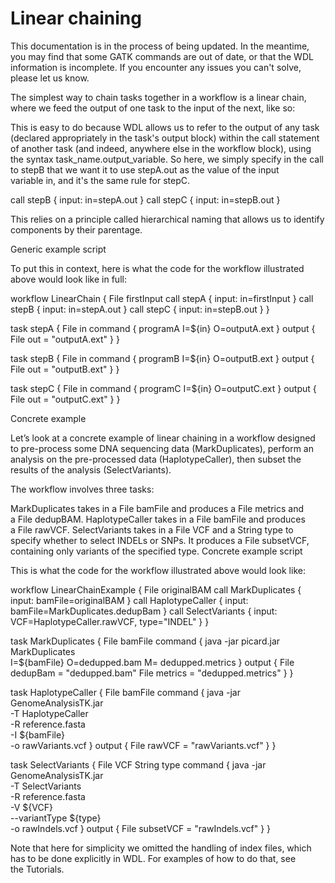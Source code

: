 # Linear chaining
This documentation is in the process of being updated. In the meantime, you may find that some GATK commands are out of date, or that the WDL information is incomplete. If you encounter any issues you can't solve, please let us know.

The simplest way to chain tasks together in a workflow is a linear chain, where we feed the output of one task to the input of the next, like so:

This is easy to do because WDL allows us to refer to the output of any task (declared appropriately in the task's output block) within the call statement of another task (and indeed, anywhere else in the workflow block), using the syntax task_name.output_variable. So here, we simply specify in the call to stepB that we want it to use stepA.out as the value of the input variable in, and it's the same rule for stepC.

  call stepB { input: in=stepA.out }
  call stepC { input: in=stepB.out }


This relies on a principle called hierarchical naming that allows us to identify components by their parentage.

Generic example script

To put this in context, here is what the code for the workflow illustrated above would look like in full:

workflow LinearChain {
  File firstInput
  call stepA { input: in=firstInput }
  call stepB { input: in=stepA.out }
  call stepC { input: in=stepB.out }
}

task stepA {
  File in
  command { programA I=${in} O=outputA.ext }
  output { File out = "outputA.ext" }
}

task stepB {
  File in
  command { programB I=${in} O=outputB.ext }
  output { File out = "outputB.ext" }
}

task stepC {
  File in
  command { programC I=${in} O=outputC.ext }
  output { File out = "outputC.ext" }
}

Concrete example

Let’s look at a concrete example of linear chaining in a workflow designed to pre-process some DNA sequencing data (MarkDuplicates), perform an analysis on the pre-processed data (HaplotypeCaller), then subset the results of the analysis (SelectVariants).

The workflow involves three tasks:

MarkDuplicates takes in a File bamFile and produces a File metrics and a File dedupBAM.
HaplotypeCaller takes in a File bamFile and produces a File rawVCF.
SelectVariants takes in a File VCF and a String type to specify whether to select INDELs or SNPs. It produces a File subsetVCF, containing only variants of the specified type.
Concrete example script

This is what the code for the workflow illustrated above would look like:

workflow LinearChainExample {
  File originalBAM
  call MarkDuplicates { input: bamFile=originalBAM }
  call HaplotypeCaller { input: bamFile=MarkDuplicates.dedupBam }
  call SelectVariants { input: VCF=HaplotypeCaller.rawVCF, type="INDEL" }
}

task MarkDuplicates {
  File bamFile
  command {
    java -jar picard.jar MarkDuplicates \
    I=${bamFile} O=dedupped.bam M= dedupped.metrics
  }
  output {
    File dedupBam = "dedupped.bam"
    File metrics = "dedupped.metrics"
  }
}

task HaplotypeCaller {
  File bamFile
  command {
    java -jar GenomeAnalysisTK.jar \
      -T HaplotypeCaller \
      -R reference.fasta \
      -I ${bamFile} \
      -o rawVariants.vcf
  }
  output {
    File rawVCF = "rawVariants.vcf"
  }
}

task SelectVariants {
  File VCF
  String type
  command {
    java -jar GenomeAnalysisTK.jar \
      -T SelectVariants \
      -R reference.fasta \
      -V ${VCF} \
      --variantType ${type} \
      -o rawIndels.vcf
  }
  output {
    File subsetVCF = "rawIndels.vcf"
  }
}


Note that here for simplicity we omitted the handling of index files, which has to be done explicitly in WDL. For examples of how to do that, see the Tutorials.